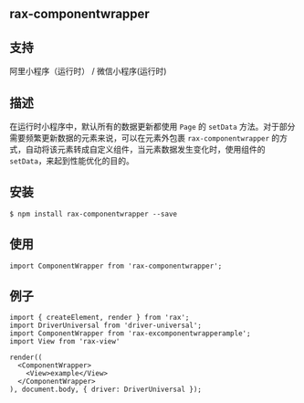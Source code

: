 ## rax-componentwrapper

## 支持
阿里小程序（运行时） / 微信小程序(运行时)

## 描述
在运行时小程序中，默认所有的数据更新都使用 `Page` 的 `setData` 方法。对于部分需要频繁更新数据的元素来说，可以在元素外包裹 `rax-componentwrapper` 的方式，自动将该元素转成自定义组件，当元素数据发生变化时，使用组件的 `setData`，来起到性能优化的目的。
## 安装

```
$ npm install rax-componentwrapper --save
```

## 使用

```
import ComponentWrapper from 'rax-componentwrapper';
```
## 例子

```
import { createElement, render } from 'rax';
import DriverUniversal from 'driver-universal';
import ComponentWrapper from 'rax-excomponentwrapperample';
import View from 'rax-view'

render((
  <ComponentWrapper>
    <View>example</View>
  </ComponentWrapper>
), document.body, { driver: DriverUniversal });
```
